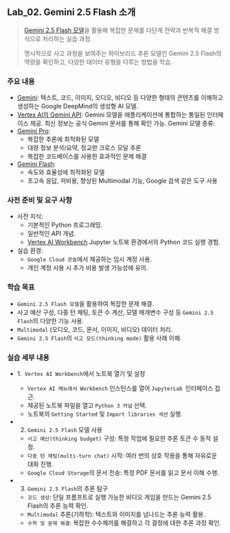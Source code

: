 ## Lab_02. Gemini 2.5 Flash 소개
> [Gemini 2.5 Flash 모델](https://deepmind.google/models/gemini/flash/)을 활용해 복잡한 문제를 다단계 전략과 반복적 해결 방식으로 처리하는 실습 과정.
> 
> 명시적으로 사고 과정을 보여주는 하이브리드 추론 모델인 Gemini 2.5 Flash의 역량을 확인하고, 다양한 데이터 유형을 다루는 방법을 학습.

### 주요 내용
* [Gemini](https://deepmind.google/models/gemini/): 텍스트, 코드, 이미지, 오디오, 비디오 등 다양한 형태의 콘텐츠를 이해하고 생성하는 Google DeepMind의 생성형 AI 모델.
* [Vertex AI의 Gemini API](https://cloud.google.com/vertex-ai/generative-ai/docs/learn/models?hl=ko#gemini-models): Gemini 모델을 애플리케이션에 통합하는 통일된 인터페이스 제공. 최신 정보는 공식 Gemini 문서를 통해 확인 가능.
Gemini 모델 종류:
* [Gemini Pro](https://deepmind.google/technologies/gemini/pro/): 
  * 복잡한 추론에 최적화된 모델 
  * 대량 정보 분석/요약, 정교한 크로스 모달 추론
  * 복잡한 코드베이스를 사용한 효과적인 문제 해결
* [Gemini Flash](https://deepmind.google/models/gemini/flash/): 
  * 속도와 효율성에 최적화된 모델 
  * 초고속 응답, 저비용, 향상된 Multimodal 기능, Google 검색 같은 도구 사용

### 사전 준비 및 요구 사항
* 사전 지식:
  * 기본적인 Python 프로그래밍.
  * 일반적인 API 개념.
  * [Vertex AI Workbench](https://cloud.google.com/vertex-ai/docs/workbench/introduction?hl=ko) Jupyter 노트북 환경에서의 Python 코드 실행 경험.
* 실습 환경: 
    * `Google Cloud 콘솔`에서 제공하는 임시 계정 사용. 
    * 개인 계정 사용 시 추가 비용 발생 가능성에 유의.

### 학습 목표
* `Gemini 2.5 Flash 모델`을 활용하여 복잡한 문제 해결.
* 사고 예산 구성, 다중 턴 채팅, 토큰 수 계산, 모델 매개변수 구성 등 `Gemini 2.5 Flash`의 다양한 기능 사용.
* `Multimodal` (오디오, 코드, 문서, 이미지, 비디오) 데이터 처리.
* `Gemini 2.5 Flash`의 `사고 모드(thinking mode)` 활용 사례 이해.

### 실습 세부 내용
* 1.` Vertex AI Workbench`에서 노트북 열기 및 설정
  * `Vertex AI 메뉴에서 Workbench` 인스턴스를 열어 `JupyterLab `인터페이스 접근.
  * 제공된 노트북 파일을 열고 `Python 3 커널` 선택.
  * 노트북의 `Getting Started` 및 `Import libraries 섹션` 실행.

* 2. `Gemini 2.5 Flash` 모델 사용
  * `사고 예산(thinking budget)` 구성: 특정 작업에 필요한 추론 토큰 수 동적 설정.
  * `다중 턴 채팅(multi-turn chat)` 시작: 여러 번의 상호 작용을 통해 자유로운 대화 진행.
  * `Google Cloud Storage`의 문서 전송: 특정 PDF 문서를 읽고 문서 이해 수행.

* 3. `Gemini 2.5 Flash`의 추론 탐구
  * `코드 생성`: 단일 프롬프트로 실행 가능한 비디오 게임을 만드는 Gemini 2.5 Flash의 추론 능력 확인.
  * `Multimodal` 추론(기하학): 텍스트와 이미지를 넘나드는 추론 능력 활용.
  * `수학 및 문제 해결`: 복잡한 수수께끼를 해결하고 각 결정에 대한 추론 과정 확인.
